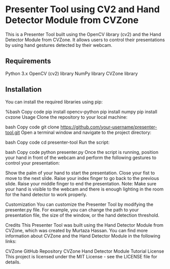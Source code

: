 # Presenter Tool using CV2 and Hand Detector Module from CVZone
This is a Presenter Tool built using the OpenCV library (cv2) and the Hand Detector Module from CVZone. It allows users to control their presentations by using hand gestures detected by their webcam.

## Requirements
Python 3.x
OpenCV (cv2) library
NumPy library
CVZone library
## Installation
You can install the required libraries using pip:

%bash
Copy code
pip install opencv-python
pip install numpy
pip install cvzone
Usage
Clone the repository to your local machine:

bash
Copy code
git clone https://github.com/your-username/presenter-tool.git
Open a terminal window and navigate to the project directory:

bash
Copy code
cd presenter-tool
Run the script:

bash
Copy code
python presenter.py
Once the script is running, position your hand in front of the webcam and perform the following gestures to control your presentation:

Show the palm of your hand to start the presentation.
Close your fist to move to the next slide.
Raise your index finger to go back to the previous slide.
Raise your middle finger to end the presentation.
Note: Make sure your hand is visible to the webcam and there is enough lighting in the room for the hand detector to work properly.

Customization
You can customize the Presenter Tool by modifying the presenter.py file. For example, you can change the path to your presentation file, the size of the window, or the hand detection threshold.

Credits
This Presenter Tool was built using the Hand Detector Module from CVZone, which was created by Murtaza Hassan. You can find more information about CVZone and the Hand Detector Module in the following links:

CVZone GitHub Repository
CVZone Hand Detector Module Tutorial
License
This project is licensed under the MIT License - see the LICENSE file for details.
